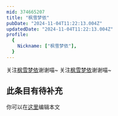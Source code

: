 ```yaml
---
mid: 374665207
title: "枫雪梦依"
pubDate: "2024-11-04T11:22:13.004Z"
updatedDate: "2024-11-04T11:22:13.004Z"
profile:
  {
    Nickname: ["枫雪梦依"],
  }
---
```


关注[枫雪梦依](https://space.bilibili.com/374665207)谢谢喵~ 关注[枫雪梦依](https://space.bilibili.com/374665207)谢谢喵~

## 此条目有待补充
你可以在[这里](https://github.com/Yuhanawa/VTuber.ICU-Content/edit/master/v/枫雪梦依/index.md)编辑本文
